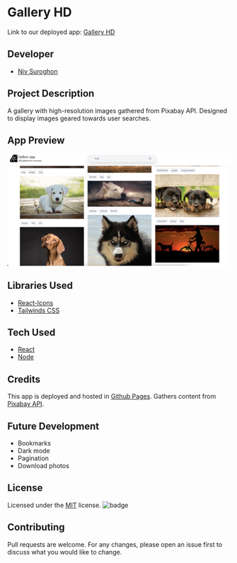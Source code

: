# Gallery HD

Link to our deployed app: [Gallery HD](https://nsuroghon.github.io/image-gallery/)

## Developer

* [Niv Suroghon](https://github.com/nsuroghon)

## Project Description

A gallery with high-resolution images gathered from Pixabay API. Designed to display images geared towards user searches. 

## App Preview

![DevWeb App Demo](https://github.com/nsuroghon/image-gallery/blob/main/src/assets/img/Screen%20Shot%202021-06-22%20at%2012.08.56%20PM.png)


## Libraries Used

* [React-Icons](https://www.npmjs.com/package/bcrypt)
* [Tailwinds CSS](https://tailwindcss.com/)


## Tech Used

* [React](https://reactjs.org/)
* [Node](https://nodejs.org/en/)

## Credits

This app is deployed and hosted in [Github Pages](https://www.heroku.com).
Gathers content from [Pixabay API](https://pixabay.com/api/docs/).


## Future Development

* Bookmarks
* Dark mode
* Pagination
* Download photos

## License

Licensed under the [MIT](https://choosealicense.com/licenses/mit/) license.
![badge](https://img.shields.io/badge/license-mit-brightgreen)

## Contributing

Pull requests are welcome. For any changes, please open an issue first to discuss what you would like to change.
